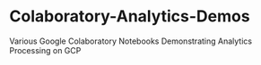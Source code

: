 # Colaboratory-Analytics-Demos
Various Google Colaboratory Notebooks Demonstrating Analytics Processing on GCP
